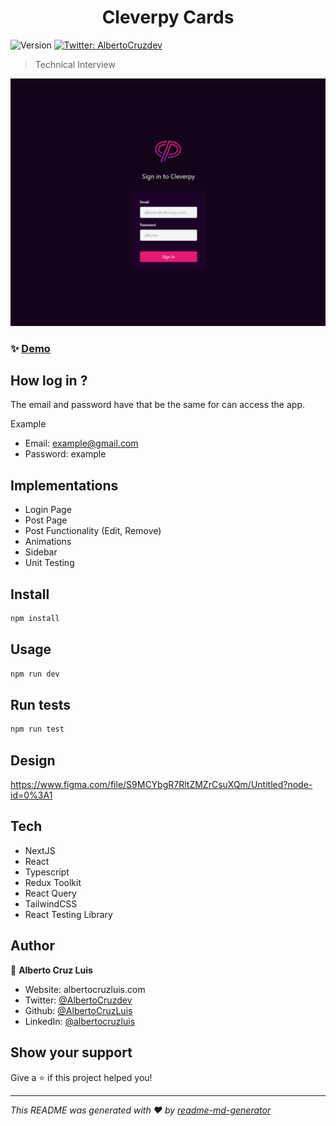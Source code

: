 <h1 align="center">Cleverpy Cards</h1>
<p>
  <img alt="Version" src="https://img.shields.io/badge/version-0.1.0-blue.svg?cacheSeconds=2592000" />
  <a href="https://twitter.com/AlbertoCruzdev" target="_blank">
    <img alt="Twitter: AlbertoCruzdev" src="https://img.shields.io/twitter/follow/AlbertoCruzdev.svg?style=social" />
  </a>
</p>

> Technical Interview

<a href="https://cleverpycards.vercel.app" target="_blank">
    <img alt="DefiBank: Landing" src="public/images/LoginPage.png" />
</a>

### ✨ [Demo](https://cleverpycards.vercel.app)

## How log in ?
The email and password have that be the same for can access the app.

Example

- Email: example@gmail.com
- Password: example

## Implementations 
- Login Page
- Post Page
- Post Functionality (Edit, Remove)
- Animations
- Sidebar
- Unit Testing


## Install

```sh
npm install
```

## Usage

```sh
npm run dev
```

## Run tests

```sh
npm run test
```

## Design

https://www.figma.com/file/S9MCYbgR7RltZMZrCsuXQm/Untitled?node-id=0%3A1

## Tech
- NextJS
- React
- Typescript
- Redux Toolkit
- React Query
- TailwindCSS
- React Testing Library

## Author

👤 **Alberto Cruz Luis**

* Website: albertocruzluis.com
* Twitter: [@AlbertoCruzdev](https://twitter.com/AlbertoCruzdev)
* Github: [@AlbertoCruzLuis](https://github.com/AlbertoCruzLuis)
* LinkedIn: [@albertocruzluis](https://linkedin.com/in/albertocruzluis)

## Show your support

Give a ⭐️ if this project helped you!

***
_This README was generated with ❤️ by [readme-md-generator](https://github.com/kefranabg/readme-md-generator)_